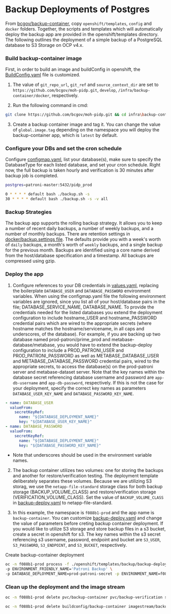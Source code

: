# Backup Deployments of Postgres
From [bcgov/backup-container](https://github.com/BCDevOps/backup-container), copy `openshift/templates`, `config` and `docker` folders. Together, the scripts and templates which will automatically deploy the backup app are provided in the openshift/templates directory. 
The following outlines the deployment of a simple backup of a PostgreSQL database to S3 Storage on OCP v4.x.

### Build backup-container image

First, in order to build an image and buildConfig in openshift, the [BuildConfig.yaml](./openshift/templates/BuildConfig.yaml) file is customized. 
1. The value of `git_repo_url`, `git_ref` and `source_context_dir` are set to `https://github.com/bcgov/moh-pidp.git`, `develop`, `/infra/backup-container/docker`, respectively.

2. Run the following command in cmd:
```bash
git clone https://github.com/bcgov/moh-pidp.git && cd infra\backup-container
```

3. Create a backup container image and tag it. You can change the value of `global.image.tag` depending on the namespace you will deploy the backup-container app, which is `latest` by default.

### Configure your DBs and set the cron schedule

Configure [configmap.yaml](./openshift/templates/configmap.yaml), list your database(s), make sure to specify the DatabaseType for each listed database, and set your cron schedule. Right now, the full backup is taken hourly and verification is 30 minutes after backup job is completed.

```bash
postgres=patroni-master:5432/pidp_prod

0 * * * * default bash ./backup.sh -s
30 * * * * default bash ./backup.sh -s -v all
```

### Backup Strategies
The backup app supports the rolling backup strategy. It allows you to keep a number of recent daily backups, a number of weekly backups, and a number of monthly backups. There are retention settings in [docker/backup.settings file](./docker/backup.settings). The defaults provide you with a week's worth of `daily` backups, a month's worth of `weekly` backups, and a single backup for the previous month. Backups are identified using a core name derived from the host/database specification and a timestamp. All backups are compressed using gzip.

### Deploy the app

1. Configure references to your DB credentials in [values.yaml](./openshift/values.yaml), replacing the boilerplate `DATABASE_USER` and `DATABASE_PASSWORD` environment variables.
When using the configmap.yaml file the following environment variables are ignored, since you list all of your host/database pairs in the file; DATABASE_SERVICE_NAME, DATABASE_NAME. To provide the credentials needed for the listed databases you extend the deployment configuration to include hostname_USER and hostname_PASSWORD credential pairs which are wired to the appropriate secrets (where hostname matches the hostname/servicename, in all caps and underscores, of the database). For example, if you are backing up two database named prod-patroni/prime_prod and metabase-database/metabase, you would have to extend the backup-deploy configuration to include a PROD_PATRONI_USER and PROD_PATRONI_PASSWORD as well as METABASE_DATABASE_USER and METABASE_DATABASE_PASSWORD credential pairs, wired to the appropriate secrets, to access the database(s) on the prod-patroni server and metabase-dataset server.  Note that the key names within the database secret referencing database username and password are `app-db-username` and `app-db-password`, respectively. If this is not the case for your deployment, specify the correct key names as parameters `DATABASE_USER_KEY_NAME` and `DATABASE_PASSWORD_KEY_NAME`.

```yaml
- name: DATABASE_USER
  valueFrom:
    secretKeyRef:
      name: "${DATABASE_DEPLOYMENT_NAME}"
      key: "${DATABASE_USER_KEY_NAME}"
- name: DATABASE_PASSWORD
  valueFrom:
    secretKeyRef:
      name: "${DATABASE_DEPLOYMENT_NAME}"
      key: "${DATABASE_PASSWORD_KEY_NAME}"
```

* Note that underscores should be used in the environment variable names.

2. The backup container utilizes two volumes: one for storing the backups and another for restore/verification testing. The deployment template deliberately separates these volumes. Because we are utilizing S3 storag, we use the `netapp-file-standard` storage class for both backup storage (BACKUP_VOLUME_CLASS) and restore/verification storage (VERIFICATION_VOLUME_CLASS). Set the value of `BACKUP_VOLUME_CLASS` in [backup-deploy.yaml](./openshift/templates/backup/backup-deploy.yaml) to netapp-file-standard.

3. In this example, the namespace is `f088b1-prod` and the app name is `backup-container`. You can customize [backup-deploy.yaml](./openshift/templates/backup/backup-deploy.yaml) and change the value of parameters before creting backup container deployment.
If you would like to utilize S3 storage and store backup files in a s3 bucket, create a secret in openshift for s3. The key names within the s3 secret referencing s3 username, password, endpoint and bucket are `S3_USER`, `S3_PASSWORD`, `S3_ENDPOINT`, and `S3_BUCKET`, respectively.



<summary>Create backup-container deployment</summary>

```bash
oc -n f088b1-prod process -f ./openshift/templates/backup/backup-deploy.yaml \
-p ENVIRONMENT_FRIENDLY_NAME='Patroni Backup' \
-p DATABASE_DEPLOYMENT_NAME=prod-patroni-secret -p ENVIRONMENT_NAME=f088b1-prod | oc -n f088b1-prod create -f -

```

### Clean up the deployment and the image stream

```bash
oc -n f088b1-prod delete pvc/backup-container pvc/backup-verification secret/backup-container secret/ftp-secret dc/backup-container networkpolicy/backup-container configmap/backup-conf
```


```bash
oc -n f088b1-prod delete buildconfig/backup-container imagestream/backup-container
```